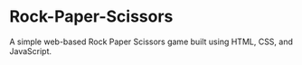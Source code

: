 # Rock-Paper-Scissors

A simple web-based Rock Paper Scissors game built using HTML, CSS, and JavaScript.
